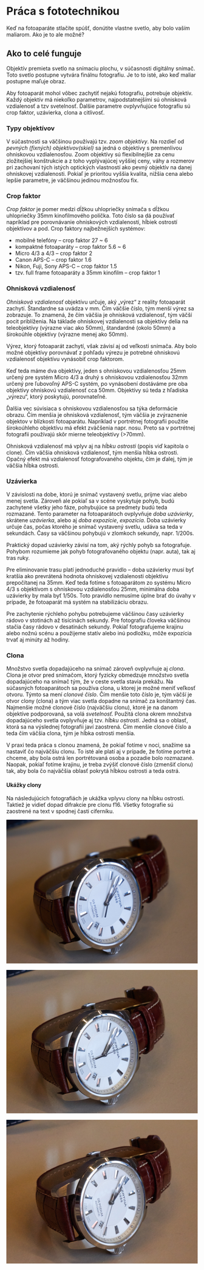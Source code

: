 Práca s fototechnikou
=====================

Keď na fotoaparáte stlačíte spúšť, donútite vlastne svetlo, aby bolo vaším maliarom. Ako je to ale možné?

Ako to celé funguje
-------------------

Objektív premieta svetlo na snímaciu plochu, v súčasnosti digitálny snímač. Toto svetlo postupne vytvára finálnu fotografiu. Je to to isté, ako keď maliar postupne maľuje obraz.

Aby fotoaparát mohol vôbec zachytiť nejakú fotografiu, potrebuje objektív. Každý objektív má niekoľko parametrov, najpodstatnejšími sú ohnisková vzdialenosť a tzv svetelnosť. Ďalšie parametre ovplyvňujúce fotografiu sú crop faktor, uzávierka, clona a citlivosť.

### Typy objektívov

V súčastnosti sa väčšinou používajú tzv. *zoom objektívy*. Na rozdieľ od *pevných (fixných) objektívov(skiel)* sa jedná o objektívy s premenlivou ohniskovou vzdialenosťou. Zoom objektívy sú flexibilnejšie za cenu zložitejšiej konštrukcie a z toho vyplývajúcej vyššiej ceny, váhy a rozmerov pri zachovaní tých istých optických vlastností ako pevný objektív na danej ohniskovej vzdialenosti. Pokiaľ je prioritou vyššia kvalita, nižšia cena alebo lepšie parametre, je väčšinou jedinou možnosťou fix.

### Crop faktor

*Crop faktor* je pomer medzi dĺžkou uhlopriečky snímača s dĺžkou uhlopriečky 35mm kinofilmového políčka. Toto číslo sa dá používať napríklad pre porovnávanie ohniskových vzdialeností, hĺbiek ostrostí objektívov a pod. Crop faktory najbežnejších systémov:
* mobilné telefóny – crop faktor 27 ~ 6
* kompaktné fotoaparáty – crop faktor 5.6 ~ 6
* Micro 4/3 a 4/3 – crop faktor 2
* Canon APS-C – crop faktor 1.6
* Nikon, Fuji, Sony APS-C – crop faktor 1.5
* tzv. full frame fotoaparáty a 35mm kinofilm – crop faktor 1

### Ohnisková vzdialenosť

*Ohnisková vzdialenosť* objektívu určuje, aký „výrez“ z reality fotoaparát zachytí. Štandardne sa uvádza v mm. Čím väčšie číslo, tým menší výrez sa zobrazuje. To znamená, že čím väčšia je ohnisková vzdialenosť, tým väčší pocit priblíženia. Na táklade ohniskovej vzdialenosti sa objektívy delia na teleobjektívy (výrazne viac ako 50mm), štandardné (okolo 50mm) a širokoúhle objektívy (výrazne menej ako 50mm).

Výrez, ktorý fotoaparát zachytí, však závisí aj od veľkosti snímača. Aby bolo možné objektívy porovnávať z pohľadu výrezu je potrebné ohniskovú vzdialenosť objektívu vynásobiť crop faktorom.

Keď teda máme dva objektívy, jeden s ohniskovou vzdialenosťou 25mm určený pre systém Micro 4/3 a druhý s ohniskovou vzdialenosťou 32mm určený pre ľubovoľný APS-C systém, po vynásobení dostáváme pre oba objektívy ohniskovú vzdialenosť cca 50mm. Objektívy sú teda z hľadiska „výrezu“, ktorý poskytujú, porovnateľné.

Ďalšia vec súvisiaca s ohniskovou vzdialenosťou sa týka deformácie obrazu. Čím menšia je ohnisková vzdialenosť, tým väčšia je zvýraznenie objektov v blízkosti fotoaparátu. Napríklad v portrétnej fotografii použitie širokoúhleho objektívu má efekt zväčšenia napr. nosu. Preto sa v portrétnej fotografii používajú skôr mierne teleobjektívy (\>70mm).

Ohnisková vzdialenosť má vplyv aj na *hĺbku ostrosti* (popis viď kapitola o clone). Čím väčšia ohnisková vzdialenosť, tým menšia hĺbka ostrosti. Opačný efekt má vzdialenosť fotografovaného objektu, čím je ďalej, tým je väčšia hĺbka ostrosti.

### Uzávierka

V závislosti na dobe, ktorú je snímač vystavený svetlu, prijme viac alebo menej svetla. Zároveň ale pokiaľ sa v scéne vyskytuje pohyb, budú zachytené všetky jeho fáze, pohybujúce sa predmety budú teda rozmazané. Tento parameter na fotoaparátoch ovplyvňuje *doba uzávierky*, skrátene *uzávierka*, alebo aj *doba expozície*, *expozícia*. Doba uzávierky určuje čas, počas ktorého je snímač vystavený svetlu, udáva sa teda v sekundách. Časy sa väčšinou pohybujú v zlomkoch sekundy, napr. 1/200s.

Praktický dopad uzávierky závisí na tom, aký rýchly pohyb sa fotografuje. Pohybom rozumieme jak pohyb fotografovaného objektu (napr. auta), tak aj tras ruky.

Pre eliminovanie trasu platí jednoduché pravidlo – doba uzávierky musí byť kratšia ako prevrátená hodnota ohniskovej vzdialenosti objektívu prepočítanej na 35mm. Keď teda fotíme s fotoaparátom zo systému Micro 4/3 s objektívom s ohniskovou vzdialenosťou 25mm, minimálna doba uzávierky by mala byť 1/50s. Toto pravidlo nemusíme úplne brať do úvahy v prípade, že fotoaparát má systém na stabilizáciu obrazu.

Pre zachytenie rýchleho pohybu potrebujeme väčšinou časy uzávierky rádovo v stotinách až tisícinách sekundy. Pre fotografiu človeka väčšinou stačia časy rádovo v desatinách sekundy. Pokiaľ fotografujeme krajinu alebo nožnú scénu a použijeme statív alebo inú podložku, môže expozícia trvať aj minúty až hodiny.

### Clona

Množstvo svetla dopadajúceho na snímač zároveň ovplyvňuje aj *clona*. Clona je otvor pred snímačom, ktorý fyzicky obmedzuje množstvo svetla dopadajúceho na snímač tým, že v ceste svetla stavia prekážu. Na súčasných fotoaparátoch sa používa clona, u ktorej je možné meniť veľkosť otvoru. Týmto sa mení *clonové číslo*. Čím menšie toto číslo je, tým väčší je otvor clony (clona) a tým viac svetla dopadne na snímač za konštantný čas. Najmenšie možné clonové číslo (najväčšiu clonu), ktoré je na danom objektíve podporovaná, sa volá *svetelnosť*. Použitá clona okrem množstva dopadajúceho svetla ovplyvňuje aj tzv. *hĺbku ostrosti*. Jedná sa o oblasť, ktorá sa na výslednej fotografii javí zaostrená. Čím menšie clonové číslo a teda čím väčšia clona, tým je hĺbka ostrosti menšia.

V praxi teda práca s clonou znamená, že pokiaľ fotíme v noci, snažíme sa nastaviť čo najväčšiu clonu. To isté ale platí aj v prípade, že fotíme portrét a chceme, aby bola ostrá len portrétovaná osoba a pozadie bolo rozmazané. Naopak, pokiaľ fotíme krajinu, je treba zvýšiť clonové číslo (zmenšiť clonu) tak, aby bola čo najväčšia oblasť pokrytá hĺbkou ostrosti a teda ostrá.

#### Ukážky clony

Na následujúcich fotografiách je ukážka vplyvu clony na hĺbku ostrosti. Taktiež je vidieť dopad difrakcie pre clonu f16. Všetky fotografie sú zaostrené na text v spodnej časti ciferníku.

![clona 5.6](img/clock-f5_6.jpg)

![clona 13](img/clock-f13.jpg)

![clona 18](img/clock-f18.jpg)
